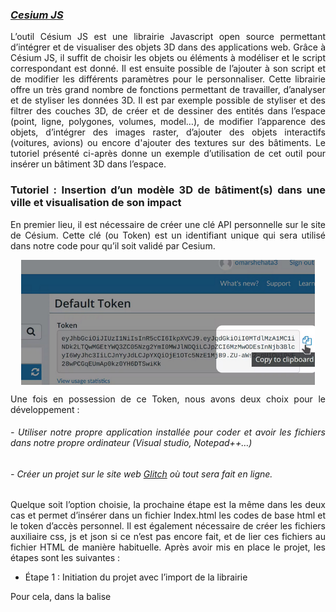 ### *[Cesium JS](https://cesium.com/learn/cesiumjs-learn/)*
<div align="justify">
L’outil Césium JS est une librairie Javascript open source permettant d’intégrer et de visualiser des objets 3D dans des applications web. Grâce à Césium JS, il suffit de choisir les objets ou éléments à modéliser et le script correspondant est donné. Il est ensuite possible de l’ajouter à son script et de modifier les différents paramètres pour le personnaliser.
Cette librairie offre un très grand nombre de fonctions permettant de travailler, d’analyser et de styliser les données 3D. Il est par exemple possible de styliser et des filtrer des couches 3D, de créer et de dessiner des entités dans l’espace (point, ligne, polygones, volumes, model…), de modifier l’apparence des objets, d’intégrer des images raster, d’ajouter des objets interactifs (voitures, avions) ou encore d'ajouter des textures sur des bâtiments.
Le tutoriel présenté ci-après donne un exemple d’utilisation de cet outil pour insérer un bâtiment 3D dans l’espace.

### Tutoriel :  Insertion d’un modèle 3D de bâtiment(s) dans une ville et visualisation de son impact

En premier lieu, il est nécessaire de créer une clé API personnelle sur le site de Césium. Cette clé (ou Token) est un identifiant unique qui sera utilisé dans notre code pour qu’il soit validé par Cesium.
  
<p align="center">
<img align="center" height= 200 src="/Figures/Token.png">
</p>

Une fois en possession de ce Token, nous avons deux choix pour le développement :
######  - Utiliser notre propre application installée pour coder et avoir les fichiers dans notre propre ordinateur (Visual studio, Notepad++…) 
######  - Créer un projet sur le site web [Glitch](www.glitch.com) où tout sera fait en ligne.
Quelque soit l’option choisie, la prochaine étape est la même dans les deux cas et permet d’insérer dans un fichier Index.html les codes de base html et le token d’accès personnel. Il est également nécessaire de créer les fichiers auxiliaire css, js et json si ce n’est pas encore fait, et de lier ces fichiers au fichier HTML de manière habituelle.
Après avoir mis en place le projet, les étapes sont les suivantes :

  
* Étape 1 : Initiation du projet avec l’import de la librairie
  
Pour cela, dans la balise <script>, il est nécessaire d’insérer la librairie Césium.js, comme suit.
```
<!DOCTYPE html>
<head>
  <script src="https://cesium.com/downloads/cesiumjs/releases/1.89/Build/Cesium/Cesium.js"></script>
  <link href="https://cesium.com/downloads/cesiumjs/releases/1.89/Build/Cesium/Widgets/widgets.css" rel="stylesheet">
  <link href="style.css" rel="stylesheet">
</head>
<body>
  <div id="cesiumContainer"></div>
   <script>
   </script>
</body>
</html>
```
Dans le fichier Javascript, insérer le token Césium créé précédemment :
```
Cesium.Ion.defaultAccessToken = 'eyJhbGciOiJIUzI1NiIsInR5cCI6IkpXVCJ9.eyJqdGkiOiI5Y2RiMDVmNC1iN2Q0LTQzMzYtOTlmNS00YjUwZjZmNmEyMTUiLCJpZCI6ODAyMjAsImlhdCI6MTY0MjY4NDg5Nn0.XpOeBkCnOLRxBbo5r7KbVyEjycVMzNlZuWkwtCrkGzs';
```
  
* Étape 2 : Ajouter une couche de bâtiments et plan de fond de relief
Ajouter d’abord un plan de fond de terrain Césium grâce à Césium Viewer.
```
const viewer = new Cesium.Viewer('cesiumContainer', {terrainProvider: Cesium.createWorldTerrain()});
```
Ensuite, dans notre cas, insérer la couche des bâtiments OSM Césium, mais il est possible d’ajouter vos propres bâtiments à ce moment :
```
const buildingsTileset = viewer.scene.primitives.add(Cesium.createOsmBuildings());
```
Zoomer sur le point de votre choix (où se situe vos données) en indiquant dans l’ordre le couple de coordonnées désiré puis le niveau de zoom souhaité.
```
viewer.camera.flyTo({ destination: Cesium.Cartesian3.fromDegrees(-104.9965, 39.74248, 4000)});
```

Après avoir réalisé les deux étapes précédentes, le résultat ressemble au suivant :
<p align="center">
<img align="center" title="jcjf" src="/Figures/BatimentJS.png">
</p>
  
* Étape 3 : Définir la localisation de l’emprise au sol du bâtiment à styliser
  
Avant d’ajouter le nouveau bâtiment nous devons ajouter une couche geojson qui marque son emprise au sol. Cette étape permet de repérer les bâtiments existants qui devront être retirés de la zone. Si ce n’est pas encore fait, c’est le moment de charger votre fichier geojson correspondant à l’emprise au sol du bâtiment dans votre espace Césium Ion, selon le tutoriel décrit en première partie.
  
* Étape 4 :  Ajouter l’emprise au sol dans le modèle
  
L’action précédente attribuera un code ID pour la couche geojson ajoutée sur Césium (en bas et à droite de la fenêtre de visualisation). Pour ajouter l’objet, il faut insérer son code ID dans le script en remplaçant le texte «numero_emprise» par ce numéro. Cette méthode d’insertion de fichier 3D est la même pour toutes les couches insérées dans Césium Ion, quel que soit leur type.
```
async function addBuildingGeoJSON() {
// Charger le fichier GEOJSON depuis Césium Ion
  const geoJSONURL = await Cesium.IonResource.fromAssetId(numero_emprise);
// Create the geometry from the GeoJSON, and clamp it to the ground.
  const geoJSON = await Cesium.GeoJsonDataSource.load(geoJSONURL, { clampToGround: true });
// Add it to the scene.
  const dataSource = await viewer.dataSources.add(geoJSON);
// By default, polygons in CesiumJS will be draped over all 3D content in the scene.
// Modify the polygons so that this draping only applies to the terrain, not 3D buildings.
  for (const entity of dataSource.entities.values) {entity.polygon.classificationType = Cesium.ClassificationType.TERRAIN};
// Move the camera so that the polygon is in view.
  viewer.flyTo(dataSource);
}
addBuildingGeoJSON();
```
Cela permettra de repérer l’emprise du bâtiment au sol :
<p align="center">
<img align="center" height= 250 src="/Figures/Emprisesol.png">
</p>
  
* Étape 5 : Gestion des bâtiments existants
À partir de l’emprise au sol, il est possible voir que sur le terrain, quelques bâtiments sont présents dans la zone choisie où l’on veut placer le nouveau bâtiment :
  
<p align="center">
<img align="center" height= 250 src="/Figures/Batiment.png">
</p>
  
Le script suivant permet de « cacher » ou simplement ne pas afficher ces bâtiments existants. Pour cela, on crée une condition au sein du paramètre “show”, qui permet normalement d’afficher ou non la couche entière. Dans notre cas, puisque seuls certains bâtiments ne sont pas à visualiser, nous allons récupérer leur identifiant (via un clic sur le modèle), et créer une condition pour chacun d’entre eux du type “si tel bâtiment correspond à tel identifiant, alors on ne l’affiche pas”. ${elementId} se réfère au champ attributaire de la 3D tile et “false” indique que le bâtiment correspondant ne sera pas affiché. Tous les autres bâtiments ont pour paramètre “true” et s’affichent.

```
// Masquer certains bâtiments dans la zone
buildingsTileset.style = new Cesium.Cesium3DTileStyle({
// Création d’une règle au sein du paramètre “show” de la couche
  show: {
    conditions : [
      ['${elementId} === 332469316', false],
      ['${elementId} === 332469317', false],
      ['${elementId} === 235368665', false],
      ['${elementId} === 530288180', false],
      ['${elementId} === 530288179', false],
      ['${elementId} === 532245203', false],
// Affichage de tous les autres bâtiments
      [true, true]
    ]
  },
// Set the default color style for this particular 3D Tileset.
// For any building that has a `cesium#color` property, use that color, otherwise make it white.
  color: "Boolean(${feature['cesium#color']}) ? color(${feature['cesium#color']}) : color('#ffffff')"
});
```

* Étape 6 : Ajouter le modèle 3D du bâtiment dans Césium Ion

C’est maintenant le moment d’insérer le modèle 3D de votre/vos bâtiment(s) dans Césium Ion. Pour cela, reprenez les étapes décrites dans le tutoriel de la seconde partie. Une fois cette étape effectuée, il est nécessaire de choisir “Adjust Tileset Location” au dessus de la fenêtre d’affichage de la couche. Pour paramétrer l’insertion du bâtiment correctement, il est important de suivre les étapes suivantes, toujours dans Césium Ion.
######  - Cliquer sur « zoom to tileset »
######  - Insérer les paramètres de localisation de votre bâtiment qui comprennent la longitude, la latitude, la hauteur du bâtiment et son “heading”. 
######  - Cliquer sur « Save »
Pour plus de détails sur les formats de modèles 3D tiles acceptés par Césium Ion, se référer à la première partie de cette documentation. 

* Étape 7 : Ajouter le modèle 3D du bâtiment 
  
Pour ajouter le modèle 3D du nouveau bâtiment, remplacer “identifiant_batiment” par l’identifiant fourni par Césium Ion dans le script ci-dessous. Il est ici nécessaire de préciser qu’il s’agit d’un “3DTileset” à l’intérieur de la constante créée afin que Césium.js le reconnaisse comme tel. La ligne située après “url” est ensuite au même format que pour le fichier GeoJSON inséré plus tôt dans le tutoriel.

```  
const nouveau_bati = viewer.scene.primitives.add(
  new Cesium.Cesium3DTileset({
    url: Cesium.IonResource.fromAssetId(identifiant_batiment)
  })
);
// Déplacer la vue 
viewer.flyTo(nouveau_bati);
```
  
Nous utiliserons ensuite la fonction “flyTo” du Viewer afin de ramener la vue sur le bâtiment nouvellement inséré.
<p align="center">
<img align="center" src="/Figures/Modele3D.png">
</p>  
  
* BONUS : Gérer l’affichage du bâtiment
Il est ensuite possible d’ajouter un contrôle pour gérer l’affichage ou non du nouveau bâtiment.
Dans le fichier index.html, ajouter un bouton permettant d’afficher ou non le bâtiment, dans la partie <body> :
```  
<button id="afficher-bati">Afficher le nouveau batiment</button>
```  
Puis ajouter un style CSS à ce bouton, comme suit, soit dans le fichier HTML sous la balise <style>, ou directement dans votre fichier CSS.
```  
<style type="text/css">
#afficher-bati { z-index: 2; position: absolute; top: 7px; left: 7px}
</style>
```  
Enfin, ajouter le code suivants dans le fichier Javascript pour faire fonctionner le bouton. “querySelector” permet de sélectionner l’élément à animer, pendant que “onclick” définit l’action pour déclencher l’animation. Une fonction est ensuite créée pour définir l’animation en question, ici avec “show”.
```  
// Afficher le bâtiment au clic du bouton
document.querySelector('#afficher-bati').onclick = function() {
  nouveau_bati.show = !nouveau_bati.show;
};
```  
  
* Étape 9 – Visualisez et évaluez l’impact du nouveau bâtiment aux alentours
  
Vous pouvez comparer la scène avec ou sans la nouvelle construction dans le contexte de l’horizon de la ville et des autres bâtiments. Appuyez sur le bouton « afficher bâti» pour afficher ou masquer le modèle 3D.

<p align="center">
<img align="center" src="/Figures/RenduFinal.png">
</p>    
  
  
  
  
  
  
  
  
  
  
  
  
  
</div>

